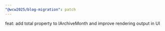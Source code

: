 ```yaml
---
"@wcw2025/blog-migration": patch
---
```


feat: add total property to IArchiveMonth and improve rendering output in UI
